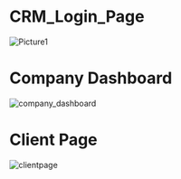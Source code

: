 # CRM_Login_Page
![Picture1](https://github.com/Prasannag46/CRM--PROJECT/assets/130888880/0379c80a-cd9a-4f09-9d27-745170945d8b)
# Company  Dashboard 
![company_dashboard](https://github.com/Prasannag46/CRM--PROJECT/assets/130888880/d53b1719-0842-4fbe-acc5-50c636b7ddbd)
# Client Page
![clientpage](https://github.com/Prasannag46/CRM--PROJECT/assets/130888880/d6926b8a-8689-49d6-8d54-eb00e8ddfc22)
